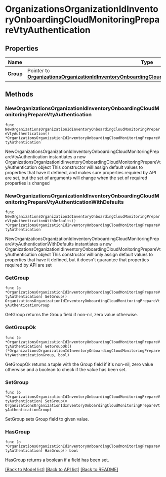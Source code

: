 # OrganizationsOrganizationIdInventoryOnboardingCloudMonitoringPrepareVtyAuthentication

## Properties

Name | Type | Description | Notes
------------ | ------------- | ------------- | -------------
**Group** | Pointer to [**OrganizationsOrganizationIdInventoryOnboardingCloudMonitoringPrepareVtyAuthenticationGroup**](OrganizationsOrganizationIdInventoryOnboardingCloudMonitoringPrepareVtyAuthenticationGroup.md) |  | [optional] 

## Methods

### NewOrganizationsOrganizationIdInventoryOnboardingCloudMonitoringPrepareVtyAuthentication

`func NewOrganizationsOrganizationIdInventoryOnboardingCloudMonitoringPrepareVtyAuthentication() *OrganizationsOrganizationIdInventoryOnboardingCloudMonitoringPrepareVtyAuthentication`

NewOrganizationsOrganizationIdInventoryOnboardingCloudMonitoringPrepareVtyAuthentication instantiates a new OrganizationsOrganizationIdInventoryOnboardingCloudMonitoringPrepareVtyAuthentication object
This constructor will assign default values to properties that have it defined,
and makes sure properties required by API are set, but the set of arguments
will change when the set of required properties is changed

### NewOrganizationsOrganizationIdInventoryOnboardingCloudMonitoringPrepareVtyAuthenticationWithDefaults

`func NewOrganizationsOrganizationIdInventoryOnboardingCloudMonitoringPrepareVtyAuthenticationWithDefaults() *OrganizationsOrganizationIdInventoryOnboardingCloudMonitoringPrepareVtyAuthentication`

NewOrganizationsOrganizationIdInventoryOnboardingCloudMonitoringPrepareVtyAuthenticationWithDefaults instantiates a new OrganizationsOrganizationIdInventoryOnboardingCloudMonitoringPrepareVtyAuthentication object
This constructor will only assign default values to properties that have it defined,
but it doesn't guarantee that properties required by API are set

### GetGroup

`func (o *OrganizationsOrganizationIdInventoryOnboardingCloudMonitoringPrepareVtyAuthentication) GetGroup() OrganizationsOrganizationIdInventoryOnboardingCloudMonitoringPrepareVtyAuthenticationGroup`

GetGroup returns the Group field if non-nil, zero value otherwise.

### GetGroupOk

`func (o *OrganizationsOrganizationIdInventoryOnboardingCloudMonitoringPrepareVtyAuthentication) GetGroupOk() (*OrganizationsOrganizationIdInventoryOnboardingCloudMonitoringPrepareVtyAuthenticationGroup, bool)`

GetGroupOk returns a tuple with the Group field if it's non-nil, zero value otherwise
and a boolean to check if the value has been set.

### SetGroup

`func (o *OrganizationsOrganizationIdInventoryOnboardingCloudMonitoringPrepareVtyAuthentication) SetGroup(v OrganizationsOrganizationIdInventoryOnboardingCloudMonitoringPrepareVtyAuthenticationGroup)`

SetGroup sets Group field to given value.

### HasGroup

`func (o *OrganizationsOrganizationIdInventoryOnboardingCloudMonitoringPrepareVtyAuthentication) HasGroup() bool`

HasGroup returns a boolean if a field has been set.


[[Back to Model list]](../README.md#documentation-for-models) [[Back to API list]](../README.md#documentation-for-api-endpoints) [[Back to README]](../README.md)


